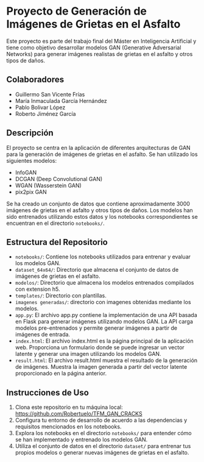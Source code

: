 # Proyecto de Generación de Imágenes de Grietas en el Asfalto

Este proyecto es parte del trabajo final del Máster en Inteligencia Artificial y tiene como objetivo desarrollar modelos GAN (Generative Adversarial Networks) para generar imágenes realistas de grietas en el asfalto y otros tipos de daños.

## Colaboradores

- Guillermo San Vicente Frías
- María Inmaculada García Hernández
- Pablo Bolivar López
- Roberto Jiménez García

## Descripción

El proyecto se centra en la aplicación de diferentes arquitecturas de GAN para la generación de imágenes de grietas en el asfalto. Se han utilizado los siguientes modelos:

- InfoGAN
- DCGAN (Deep Convolutional GAN)
- WGAN (Wasserstein GAN)
- pix2pix GAN

Se ha creado un conjunto de datos que contiene aproximadamente 3000 imágenes de grietas en el asfalto y otros tipos de daños. Los modelos han sido entrenados utilizando estos datos y los notebooks correspondientes se encuentran en el directorio `notebooks/`.

## Estructura del Repositorio

- `notebooks/`: Contiene los notebooks utilizados para entrenar y evaluar los modelos GAN.
- `dataset_64x64/`: Directorio que almacena el conjunto de datos de imágenes de grietas en el asfalto.
- `modelos/`: Directorio que almacena los modelos entrenados compilados con extension h5.
- `templates/`: Directorio con plantillas.
- `imagenes generadas/`: directorio con imagenes obtenidas mediante los modelos.
- `app.py`: El archivo app.py contiene la implementación de una API basada en Flask para generar imágenes utilizando modelos GAN. La API carga modelos pre-entrenados y permite generar imágenes a partir de imágenes de entrada.
- `index.html`: El archivo index.html es la página principal de la aplicación web. Proporciona un formulario donde se puede ingresar un vector latente y generar una imagen utilizando los modelos GAN.
- `result.html`: El archivo result.html muestra el resultado de la generación de imágenes. Muestra la imagen generada a partir del vector latente proporcionado en la página anterior.

## Instrucciones de Uso

1. Clona este repositorio en tu máquina local: https://github.com/Robertuelo/TFM_GAN_CRACKS
2. Configura tu entorno de desarrollo de acuerdo a las dependencias y requisitos mencionados en los notebooks.
3. Explora los notebooks en el directorio `notebooks/` para entender cómo se han implementado y entrenado los modelos GAN.
4. Utiliza el conjunto de datos en el directorio `dataset/` para entrenar tus propios modelos o generar nuevas imágenes de grietas en el asfalto.
